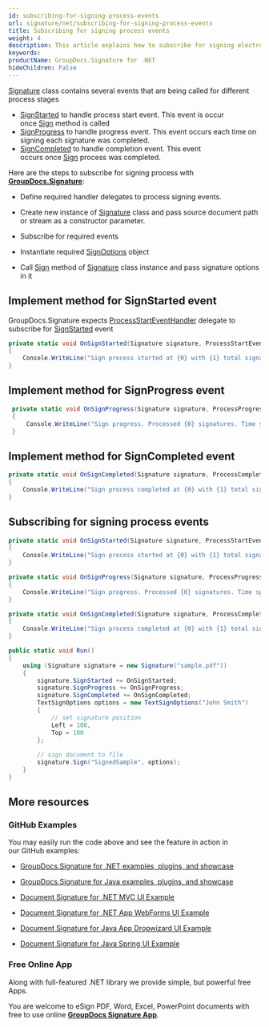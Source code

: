 ```yaml
---
id: subscribing-for-signing-process-events
url: signature/net/subscribing-for-signing-process-events
title: Subscribing for signing process events
weight: 4
description: This article explains how to subscribe for signing electronic signatures events like start, progress and completion with GroupDocs.Signature API.
keywords: 
productName: GroupDocs.Signature for .NET
hideChildren: False
---
```

[Signature](https://apireference.groupdocs.com/net/signature/groupdocs.signature/signature) class contains several events that are being called for different process stages

*   [SignStarted](https://apireference.groupdocs.com/net/signature/groupdocs.signature/signature/events/signstarted) to handle process start event. This event is occur once [Sign](https://apireference.groupdocs.com/net/signature/groupdocs.signature/signature/methods/sign) method is called
*   [SignProgress](https://apireference.groupdocs.com/net/signature/groupdocs.signature/signature/events/signprogress) to handle progress event. This event occurs each time on signing each signature was completed.
*   [SignCompleted](https://apireference.groupdocs.com/net/signature/groupdocs.signature/signature/events/signcompleted) to handle completion event. This event occurs once [Sign](https://apireference.groupdocs.com/net/signature/groupdocs.signature/signature/methods/sign) process was completed.    

Here are the steps to subscribe for signing process with [**GroupDocs.Signature**](https://products.groupdocs.com/signature/net):

*   Define required handler delegates to process signing events.
    
*   Create new instance of [Signature](https://apireference.groupdocs.com/net/signature/groupdocs.signature/signature) class and pass source document path or stream as a constructor parameter.
    
*   Subscribe for required events  
    
*   Instantiate required [SignOptions](https://apireference.groupdocs.com/net/signature/groupdocs.signature.options/signoptions) object  
    
*   Call [Sign](https://apireference.groupdocs.com/net/signature/groupdocs.signature/signature/methods/sign) method of [Signature](https://apireference.groupdocs.com/net/signature/groupdocs.signature/signature) class instance and pass signature options in it
    

## Implement method for SignStarted event

GroupDocs.Signature expects [ProcessStartEventHandler](https://apireference.groupdocs.com/net/signature/groupdocs.signature/processstarteventhandler) delegate to subscribe for [SignStarted](https://apireference.groupdocs.com/net/signature/groupdocs.signature/signature/events/signstarted) event

```csharp
private static void OnSignStarted(Signature signature, ProcessStartEventArgs args)
{
    Console.WriteLine("Sign process started at {0} with {1} total signatures to be put in document", args.Started, args.TotalSignatures);
}
```

## Implement method for SignProgress event

```csharp
 private static void OnSignProgress(Signature signature, ProcessProgressEventArgs args)
 {
     Console.WriteLine("Sign progress. Processed {0} signatures. Time spent {1} mlsec", args.ProcessedSignatures, args.Ticks);
 }
```

## Implement method for SignCompleted event

```csharp
private static void OnSignCompleted(Signature signature, ProcessCompleteEventArgs args)
{
    Console.WriteLine("Sign process completed at {0} with {1} total signatures. Process took {2} mlsec", args.Completed, args.TotalSignatures, args.Ticks);
}
```

## Subscribing for signing process events

```csharp
private static void OnSignStarted(Signature signature, ProcessStartEventArgs args)
{
    Console.WriteLine("Sign process started at {0} with {1} total signatures to be put in document", args.Started, args.TotalSignatures);
}

private static void OnSignProgress(Signature signature, ProcessProgressEventArgs args)
{
    Console.WriteLine("Sign progress. Processed {0} signatures. Time spent {1} mlsec", args.ProcessedSignatures, args.Ticks);
}

private static void OnSignCompleted(Signature signature, ProcessCompleteEventArgs args)
{
    Console.WriteLine("Sign process completed at {0} with {1} total signatures. Process took {2} mlsec", args.Completed, args.TotalSignatures, args.Ticks);
}

public static void Run()
{
    using (Signature signature = new Signature("sample.pdf"))
    {
        signature.SignStarted += OnSignStarted;
        signature.SignProgress += OnSignProgress;
        signature.SignCompleted += OnSignCompleted;
        TextSignOptions options = new TextSignOptions("John Smith")
        {
            // set signature position 
            Left = 100,
            Top = 100
        };
        
        // sign document to file
        signature.Sign("SignedSample", options);
    }
}
```

## More resources

### GitHub Examples 

You may easily run the code above and see the feature in action in our GitHub examples:

*   [GroupDocs.Signature for .NET examples, plugins, and showcase](https://github.com/groupdocs-signature/GroupDocs.Signature-for-.NET)
    
*   [GroupDocs.Signature for Java examples, plugins, and showcase](https://github.com/groupdocs-signature/GroupDocs.Signature-for-Java)
    
*   [Document Signature for .NET MVC UI Example](https://github.com/groupdocs-signature/GroupDocs.Signature-for-.NET-MVC) 
    
*   [Document Signature for .NET App WebForms UI Example](https://github.com/groupdocs-signature/GroupDocs.Signature-for-.NET-WebForms)
    
*   [Document Signature for Java App Dropwizard UI Example](https://github.com/groupdocs-signature/GroupDocs.Signature-for-Java-Dropwizard)
    
*   [Document Signature for Java Spring UI Example](https://github.com/groupdocs-signature/GroupDocs.Signature-for-Java-Spring)
    

### Free Online App 

Along with full-featured .NET library we provide simple, but powerful free Apps.

You are welcome to eSign PDF, Word, Excel, PowerPoint documents with free to use online **[GroupDocs Signature App](https://products.groupdocs.app/signature)**.
